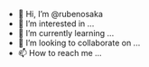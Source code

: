 - 👋 Hi, I’m @rubenosaka
- 👀 I’m interested in ...
- 🌱 I’m currently learning ...
- 💞️ I’m looking to collaborate on ...
- 📫 How to reach me ...

<!---
rubenosaka/rubenosaka is a ✨ special ✨ repository because its `README.md` (this file) appears on your GitHub profile.
You can click the Preview link to take a look at your changes.
--->
